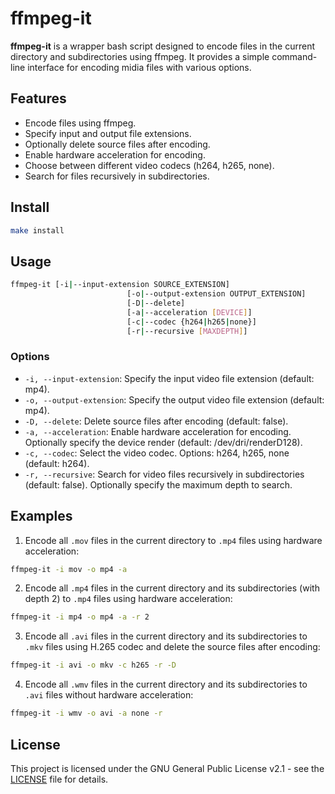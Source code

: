 # ffmpeg-it

**ffmpeg-it** is a wrapper bash script designed to encode files in the current directory and subdirectories using ffmpeg. It provides a simple command-line interface for encoding midia files with various options.

## Features

- Encode files using ffmpeg.
- Specify input and output file extensions.
- Optionally delete source files after encoding.
- Enable hardware acceleration for encoding.
- Choose between different video codecs (h264, h265, none).
- Search for files recursively in subdirectories.

## Install
```bash
make install
```

## Usage

```bash
ffmpeg-it [-i|--input-extension SOURCE_EXTENSION] 
                          [-o|--output-extension OUTPUT_EXTENSION] 
                          [-D|--delete] 
                          [-a|--acceleration [DEVICE]]
                          [-c|--codec {h264|h265|none}]
                          [-r|--recursive [MAXDEPTH]]
```
### Options

- `-i, --input-extension`: Specify the input video file extension (default: mp4).
- `-o, --output-extension`: Specify the output video file extension (default: mp4).
- `-D, --delete`: Delete source files after encoding (default: false).
- `-a, --acceleration`: Enable hardware acceleration for encoding. Optionally specify the device render (default: /dev/dri/renderD128).
- `-c, --codec`: Select the video codec. Options: h264, h265, none (default: h264).
- `-r, --recursive`: Search for video files recursively in subdirectories (default: false). Optionally specify the maximum depth to search.

## Examples

1. Encode all `.mov` files in the current directory to `.mp4` files using hardware acceleration:
```bash
ffmpeg-it -i mov -o mp4 -a
```

2. Encode all `.mp4` files in the current directory and its subdirectories (with depth 2) to `.mp4` files using hardware acceleration:
```bash
ffmpeg-it -i mp4 -o mp4 -a -r 2
```

3. Encode all `.avi` files in the current directory and its subdirectories to `.mkv` files using H.265 codec and delete the source files after encoding:
```bash
ffmpeg-it -i avi -o mkv -c h265 -r -D
```

4. Encode all `.wmv` files in the current directory and its subdirectories to `.avi` files without hardware acceleration:
```bash
ffmpeg-it -i wmv -o avi -a none -r
```

## License

This project is licensed under the GNU General Public License v2.1 - see the [LICENSE](LICENSE) file for details.